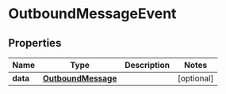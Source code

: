 

# OutboundMessageEvent

## Properties

Name | Type | Description | Notes
------------ | ------------- | ------------- | -------------
**data** | [**OutboundMessage**](OutboundMessage.md) |  |  [optional]



